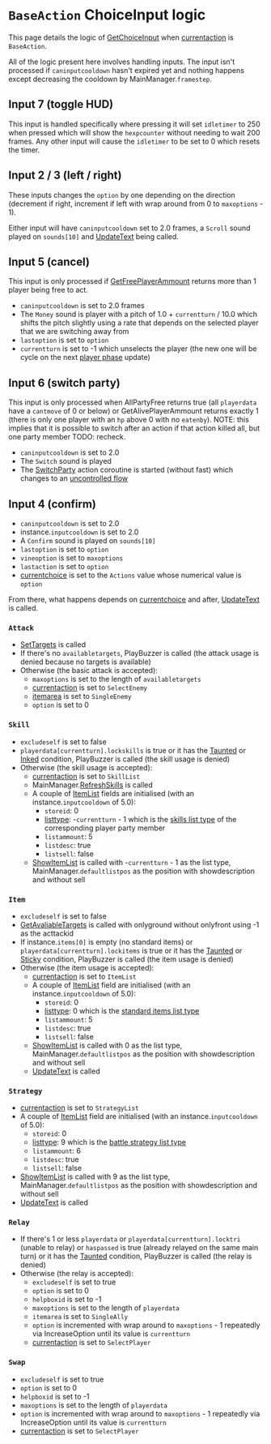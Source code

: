 # `BaseAction` ChoiceInput logic
This page details the logic of [GetChoiceInput](../GetChoiceInput.md) when [currentaction](../Pick.md) is `BaseAction`.

All of the logic present here involves handling inputs. The input isn't processed if `caninputcooldown` hasn't expired yet and nothing happens except decreasing the cooldown by MainManager.`framestep`.

## Input 7 (toggle HUD)
This input is handled specifically where pressing it will set `idletimer` to 250 when pressed which will show the `hexpcounter` without needing to wait 200 frames. Any other input will cause the `idletimer` to be set to 0 which resets the timer.

## Input 2 / 3 (left / right)
These inputs changes the `option` by one depending on the direction (decrement if right, increment if left with wrap around from 0 to `maxoptions` - 1). 

Either input will have `caninputcooldown` set to 2.0 frames, a `Scroll` sound played on `sounds[10]` and [UpdateText](../../Visual%20rendering/UpdateText.md) being called.

## Input 5 (cancel)
This input is only processed if [GetFreePlayerAmmount](../../Actors%20states/Player%20party%20members/GetFreePlayerAmmount.md) returns more than 1 player being free to act.

- `caninputcooldown` is set to 2.0 frames
- The `Money` sound is player with a pitch of 1.0 + `currentturn` / 10.0 which shifts the pitch slightly using a rate that depends on the selected player that we are switching away from
- `lastoption` is set to `option`
- `currentturn` is set to -1 which unselects the player (the new one will be cycle on the next [player phase](../../Battle%20flow/Main%20turn%20life%20cycle.md#player-phase) update)

## Input 6 (switch party)
This input is only processed when AllPartyFree returns true (all `playerdata` have a `cantmove` of 0 or below) or GetAlivePlayerAmmount returns exactly 1 (there is only one player with an `hp` above 0 with no `eatenby`). NOTE: this implies that it is possible to switch after an action if that action killed all, but one party member TODO: recheck.

- `caninputcooldown` is set to 2.0
- The `Switch` sound is played
- The [SwitchParty](../../Battle%20flow/Action%20coroutines/SwitchParty.md) action coroutine is started (without fast) which changes to an [uncontrolled flow](../../Battle%20flow/Update%20flows/Uncontrolled%20flow.md)

## Input 4 (confirm)

- `caninputcooldown` is set to 2.0
- instance.`inputcooldown` is set to 2.0
- A `Confirm` sound is played on `sounds[10]`
- `lastoption` is set to `option`
- `vineoption` is set to `maxoptions`
- `lastaction` is set to `option`
- [currentchoice](../Actions.md) is set to the `Actions` value whose numerical value is `option`

From there, what happens depends on [currentchoice](../Actions.md) and after, [UpdateText](../../Visual%20rendering/UpdateText.md) is called.

### `Attack`

- [SetTargets](../../Actors%20states/Targetting/SetTargets.md) is called
- If there's no `availabletargets`, PlayBuzzer is called (the attack usage is denied because no targets is available)
- Otherwise (the basic attack is accepted):
    - `maxoptions` is set to the length of `availabletargets`
    - [currentaction](../Pick.md) is set to `SelectEnemy`
    - [itemarea](../../Player%20UI/AttackArea.md) is set to `SingleEnemy`
    - `option` is set to 0

### `Skill`

- `excludeself` is set to false
- `playerdata[currentturn].lockskills` is true or it has the [Taunted](../../Actors%20states/BattleCondition/Taunted.md) or [Inked](../../Actors%20states/BattleCondition/Inked.md) condition, PlayBuzzer is called (the skill usage is denied)
- Otherwise (the skill usage is accepted):
    - [currentaction](../Pick.md) is set to `SkillList`
    - MainManager.[RefreshSkills](../../RefreshSkills.md) is called
    - A couple of [ItemList](../../../ItemList/ItemList.md) fields are initialised (with an instance.`inputcooldown` of 5.0):
        - `storeid`: 0
        - [listtype](../../../ItemList/listtype.md): -`currentturn` - 1 which is the [skills list type](../../../ItemList/List%20Types%20Group%20Details/Skills%20List%20Type.md) of the corresponding player party member
        - `listammount`: 5
        - `listdesc`: true
        - `listsell`: false
    - [ShowItemList](../../../ItemList/ShowItemList.md) is called with -`currentturn` - 1 as the list type, MainManager.`defaultlistpos` as the position with showdescription and without sell

### `Item`

- `excludeself` is set to false
- [GetAvaliableTargets](../../Actors%20states/Targetting/GetAvaliableTargets.md) is called with onlyground without onlyfront using -1 as the acttackid
- If instance.`items[0]` is empty (no standard items) or `playerdata[currentturn].lockitems` is true or it has the [Taunted](../../Actors%20states/BattleCondition/Taunted.md) or [Sticky](../../Actors%20states/BattleCondition/Sticky.md) condition, PlayBuzzer is called (the item usage is denied)
- Otherwise (the item usage is accepted):
    - [currentaction](../Pick.md) is set to `ItemList`
    - A couple of [ItemList](../../../ItemList/ItemList.md) field are initialised (with an instance.`inputcooldown` of 5.0):
        - `storeid`: 0
        - [listtype](../../../ItemList/listtype.md): 0 which is the [standard items list type](../../../ItemList/List%20Types%20Group%20Details/Items%20List%20Type.md)
        - `listammount`: 5
        - `listdesc`: true
        - `listsell`: false
    - [ShowItemList](../../../ItemList/ShowItemList.md) is called with 0 as the list type, MainManager.`defaultlistpos` as the position with showdescription and without sell
    - [UpdateText](../../Visual%20rendering/UpdateText.md) is called

### `Strategy`

- [currentaction](../Pick.md) is set to `StrategyList`
- A couple of [ItemList](../../../ItemList/ItemList.md) field are initialised (with an instance.`inputcooldown` of 5.0):
    - `storeid`: 0
    - [listtype](../../../ItemList/listtype.md): 9 which is the [battle strategy list type](../../../ItemList/List%20Types%20Group%20Details/Battle%20Strategy%20List%20Type.md)
    - `listammount`: 6
    - `listdesc`: true
    - `listsell`: false
- [ShowItemList](../../../ItemList/ShowItemList.md) is called with 9 as the list type, MainManager.`defaultlistpos` as the position with showdescription and without sell
- [UpdateText](../../Visual%20rendering/UpdateText.md) is called

### `Relay`

- If there's 1 or less `playerdata` or `playerdata[currentturn].locktri` (unable to relay) or `haspassed` is true (already relayed on the same main turn) or it has the [Taunted](../../Actors%20states/BattleCondition/Taunted.md) condition, PlayBuzzer is called (the relay is denied)
- Otherwise (the relay is accepted):
    - `excludeself` is set to true
    - `option` is set to 0
    - `helpboxid` is set to -1
    - `maxoptions` is set to the length of `playerdata`
    - `itemarea` is set to `SingleAlly`
    - `option` is incremented with wrap around to `maxoptions` - 1 repeatedly via IncreaseOption until its value is `currentturn`
    - [currentaction](../Pick.md) is set to `SelectPlayer`

### `Swap`

- `excludeself` is set to true
- `option` is set to 0
- `helpboxid` is set to -1
- `maxoptions` is set to the length of `playerdata`
- `option` is incremented with wrap around to `maxoptions` - 1 repeatedly via IncreaseOption until its value is `currentturn`
- [currentaction](../Pick.md) is set to `SelectPlayer`
